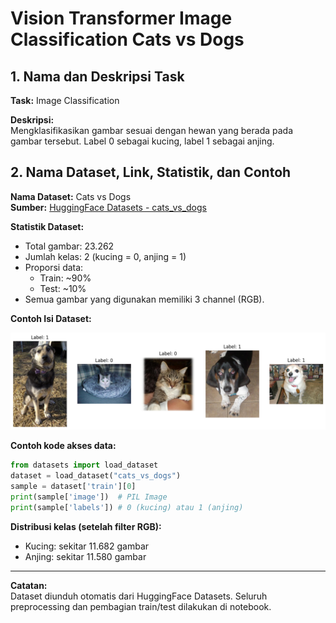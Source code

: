 # Vision Transformer Image Classification Cats vs Dogs

## 1. Nama dan Deskripsi Task

**Task:** Image Classification

**Deskripsi:**  
Mengklasifikasikan gambar sesuai dengan hewan yang berada pada gambar tersebut. Label 0 sebagai kucing, label 1 sebagai anjing.

## 2. Nama Dataset, Link, Statistik, dan Contoh

**Nama Dataset:** Cats vs Dogs  
**Sumber:** [HuggingFace Datasets - cats_vs_dogs](https://huggingface.co/datasets/cats_vs_dogs)

**Statistik Dataset:**
- Total gambar: 23.262
- Jumlah kelas: 2 (kucing = 0, anjing = 1)
- Proporsi data:  
  - Train: ~90%  
  - Test: ~10%  
- Semua gambar yang digunakan memiliki 3 channel (RGB).

**Contoh Isi Dataset:**

![sample_images](attachment/sample_images.png)


**Contoh kode akses data:**
```python
from datasets import load_dataset
dataset = load_dataset("cats_vs_dogs")
sample = dataset['train'][0]
print(sample['image'])  # PIL Image
print(sample['labels']) # 0 (kucing) atau 1 (anjing)
```

**Distribusi kelas (setelah filter RGB):**
- Kucing: sekitar 11.682 gambar
- Anjing: sekitar 11.580 gambar

---
**Catatan:**  
Dataset diunduh otomatis dari HuggingFace Datasets. Seluruh preprocessing dan pembagian train/test dilakukan di notebook.
